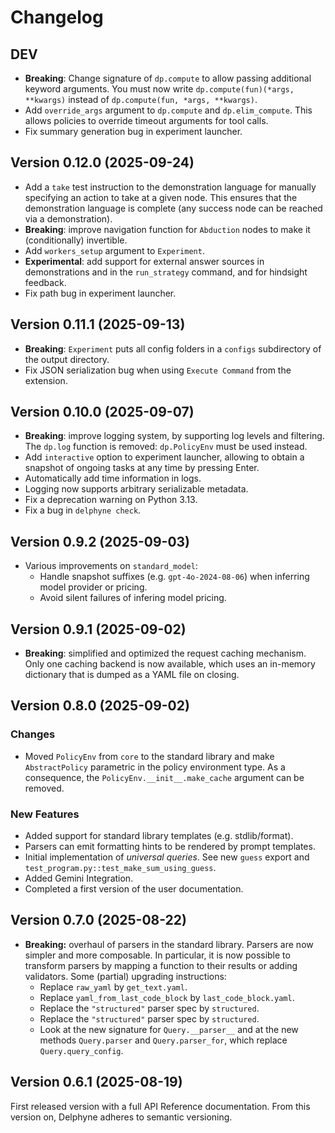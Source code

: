 # Changelog

## DEV

- **Breaking**: Change signature of `dp.compute` to allow passing additional keyword arguments. You must now write `dp.compute(fun)(*args, **kwargs)` instead of `dp.compute(fun, *args, **kwargs)`.
- Add `override_args` argument to `dp.compute` and `dp.elim_compute`. This allows policies to override timeout arguments for tool calls.
- Fix summary generation bug in experiment launcher.

## Version 0.12.0 (2025-09-24)

- Add a `take` test instruction to the demonstration language for manually specifying an action to take at a given node. This ensures that the demonstration language is complete (any success node can be reached via a demonstration).
- **Breaking**: improve navigation function for `Abduction` nodes to make it (conditionally) invertible.
- Add `workers_setup` argument to `Experiment`.
- **Experimental**: add support for external answer sources in demonstrations and in the `run_strategy` command, and for hindsight feedback.
- Fix path bug in experiment launcher.

## Version 0.11.1 (2025-09-13)

- **Breaking**: `Experiment` puts all config folders in a `configs` subdirectory of the output directory.
- Fix JSON serialization bug when using `Execute Command` from the extension.

## Version 0.10.0 (2025-09-07)

- **Breaking**: improve logging system, by supporting log levels and filtering. The `dp.log` function is removed: `dp.PolicyEnv` must be used instead.
- Add `interactive` option to experiment launcher, allowing to obtain a snapshot of ongoing tasks at any time by pressing Enter.
- Automatically add time information in logs.
- Logging now supports arbitrary serializable metadata.
- Fix a deprecation warning on Python 3.13.
- Fix a bug in `delphyne check`.

## Version 0.9.2 (2025-09-03)

- Various improvements on `standard_model`:
  - Handle snapshot suffixes (e.g. `gpt-4o-2024-08-06`) when inferring model provider or pricing.
  - Avoid silent failures of infering model pricing.

## Version 0.9.1 (2025-09-02)

- **Breaking**: simplified and optimized the request caching mechanism. Only one caching backend is now available, which uses an in-memory dictionary that is dumped as a YAML file on closing.

## Version 0.8.0 (2025-09-02)

### Changes

- Moved `PolicyEnv` from `core` to the standard library and make `AbstractPolicy` parametric in the policy environment type. As a consequence, the `PolicyEnv.__init__.make_cache` argument can be removed.

### New Features

- Added support for standard library templates (e.g. stdlib/format).
- Parsers can emit formatting hints to be rendered by prompt templates.
- Initial implementation of _universal queries_. See new `guess` export and `test_program.py::test_make_sum_using_guess`.
- Added Gemini Integration.
- Completed a first version of the user documentation.

## Version 0.7.0 (2025-08-22)

- **Breaking:** overhaul of parsers in the standard library. Parsers are now simpler and more composable. In particular, it is now possible to transform parsers by mapping a function to their results or adding validators. Some (partial) upgrading instructions:
  - Replace `raw_yaml` by `get_text.yaml`.
  - Replace `yaml_from_last_code_block` by `last_code_block.yaml`.
  - Replace the `"structured"` parser spec by `structured`.
  - Replace the `"structured"` parser spec by `structured`.
  - Look at the new signature for `Query.__parser__` and at the new methods `Query.parser` and `Query.parser_for`, which replace `Query.query_config`.

## Version 0.6.1 (2025-08-19)

First released version with a full API Reference documentation. From this version on, Delphyne adheres to semantic versioning.